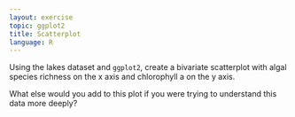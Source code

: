 ```yaml
---
layout: exercise
topic: ggplot2
title: Scatterplot
language: R
---
```


Using the lakes dataset and `ggplot2`, create a bivariate 
scatterplot with algal species richness on the x axis and 
chlorophyll a on the y axis. 

What else would you add to this plot if you were trying to 
understand this data more deeply?